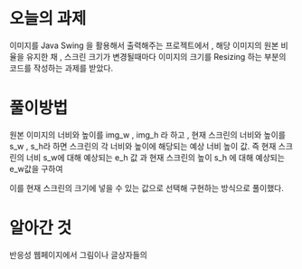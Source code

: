 # 오늘의 과제

이미지를 Java Swing 을 활용해서 출력해주는 프로젝트에서 , 
해당 이미지의 원본 비율을 유지한 채 , 스크린 크기가 변경될때마다 
이미지의 크기를 Resizing 하는 부분의 코드를 작성하는 과제를 받았다.

# 풀이방법
원본 이미지의 너비와 높이를 img_w , img_h 라 하고 ,
 현재 스크린의 너비와 높이를 s_w , s_h라 하면
스크린의 각 너비와 높이에 해당되는 예상 너비 높이 값.
즉 현재 스크린의 너비 s_w에 대해 예상되는 e_h 값 과
현재 스크린의 높이 s_h 에 대해 예상되는 e_w값을 구하여

이를 현재 스크린의 크기에 넣을 수 있는 값으로 선택해 구현하는 방식으로 풀이했다.

# 알아간 것
반응성 웹페이지에서 그림이나 글상자들의